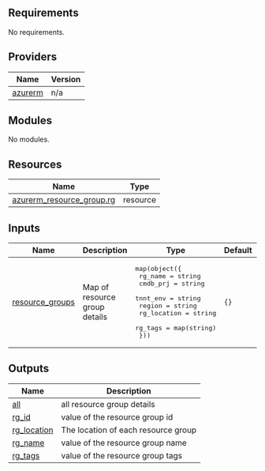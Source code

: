 ## Requirements

No requirements.

## Providers

| Name | Version |
|------|---------|
| <a name="provider_azurerm"></a> [azurerm](#provider\_azurerm) | n/a |

## Modules

No modules.

## Resources

| Name | Type |
|------|------|
| [azurerm_resource_group.rg](https://registry.terraform.io/providers/hashicorp/azurerm/latest/docs/resources/resource_group) | resource |

## Inputs

| Name | Description | Type | Default | Required |
|------|-------------|------|---------|:--------:|
| <a name="input_resource_groups"></a> [resource\_groups](#input\_resource\_groups) | Map of resource group details | <pre>map(object({<br>    rg_name     = string<br>    cmdb_prj    = string<br>    tnnt_env    = string<br>    region      = string<br>    rg_location = string<br>    rg_tags     = map(string)<br>  }))</pre> | `{}` | no |

## Outputs

| Name | Description |
|------|-------------|
| <a name="output_all"></a> [all](#output\_all) | all resource group details |
| <a name="output_rg_id"></a> [rg\_id](#output\_rg\_id) | value of the resource group id |
| <a name="output_rg_location"></a> [rg\_location](#output\_rg\_location) | The location of each resource group |
| <a name="output_rg_name"></a> [rg\_name](#output\_rg\_name) | value of the resource group name |
| <a name="output_rg_tags"></a> [rg\_tags](#output\_rg\_tags) | value of the resource group tags |
